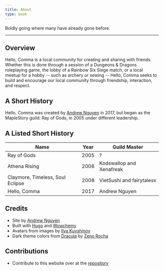 ```yaml
---
title: About
type: book
---
```


Boldly going where many have already gone before.

---

## Overview

Hello, Comma is a local community for creating and sharing with friends. Whether this is done through a session of a Dungeons & Dragons roleplaying game, the lobby of a Rainbow Six Siege match, or a local meetup for a hobby -- such as archery or sewing -- Hello, Comma seeks to build and encourage our local community through friendship, interaction, and respect.

## A Short History

Hello, Comma was created by [Andrew Nguyen](/author/andrew-nguyen) in 2017, but began as the MapleStory guild: Ray of Gods, in 2005 under different leadership.

## A Listed Short History

| Name                             | Year | Guild Master              |
| -------------------------------- | ---- | ------------------------- |
| Ray of Gods                      | 2005 | ?                         |
| Athena Rising                    | 2006 | Kodswallop and Xenafreak  |
| Claymore, Timeless, Soul Eclipse | 2008 | VietSushi and fairytalesx |
| Hello, Comma                     | 2017 | Andrew Nguyen             |

## Credits

- Site by [Andrew Nguyen](/author/andrew-nguyen)
- Built with [Hugo](https://gohugo.io/) and [Wowchemy](https://wowchemy.com/)
- Avatars from images by [Ilya Kuvshinov](https://www.artstation.com/kuvshinov_ilya)
- Dark theme colors from [Dracula](https://draculatheme.com/) by [Zeno Rocha](https://zenorocha.com/)

## Contributions

- Contribute to this website over at the [repository](https://github.com/Kashinoga/hello-comma-website)
